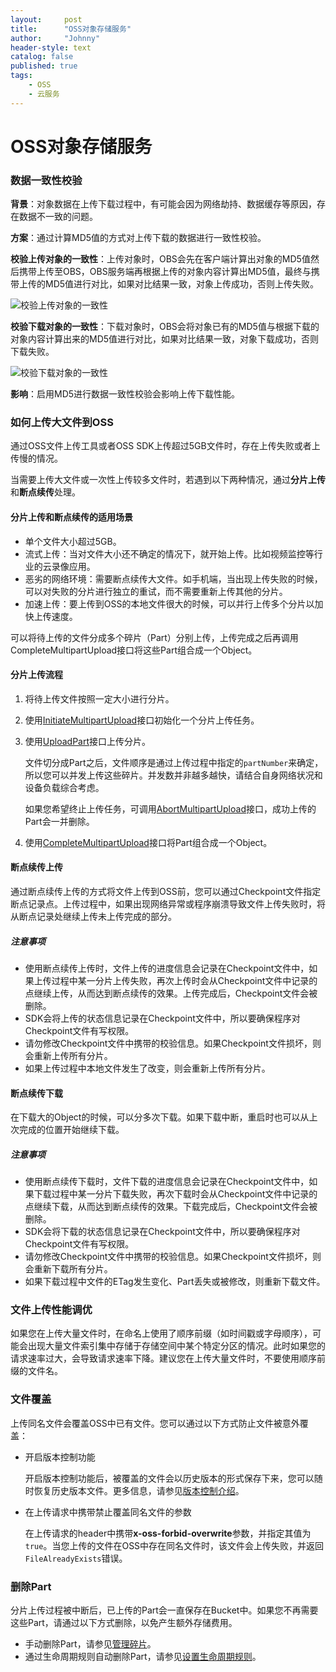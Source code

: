 ```yaml
---
layout:     post
title:      "OSS对象存储服务"
author:     "Johnny"
header-style: text
catalog: false
published: true
tags:
    - OSS
    - 云服务
---
```


# OSS对象存储服务

### **数据一致性校验**

**背景**：对象数据在上传下载过程中，有可能会因为网络劫持、数据缓存等原因，存在数据不一致的问题。

**方案**：通过计算MD5值的方式对上传下载的数据进行一致性校验。

**校验上传对象的一致性**：上传对象时，OBS会先在客户端计算出对象的MD5值然后携带上传至OBS，OBS服务端再根据上传的对象内容计算出MD5值，最终与携带上传的MD5值进行对比，如果对比结果一致，对象上传成功，否则上传失败。

![校验上传对象的一致性](https://cdn.jsdelivr.net/gh/zhongjunlee/image-store/images/%E6%A0%A1%E9%AA%8C%E4%B8%8A%E4%BC%A0%E5%AF%B9%E8%B1%A1%E7%9A%84%E4%B8%80%E8%87%B4%E6%80%A7.png)

**校验下载对象的一致性**：下载对象时，OBS会将对象已有的MD5值与根据下载的对象内容计算出来的MD5值进行对比，如果对比结果一致，对象下载成功，否则下载失败。

![校验下载对象的一致性](https://cdn.jsdelivr.net/gh/zhongjunlee/image-store/images/%E6%A0%A1%E9%AA%8C%E4%B8%8B%E8%BD%BD%E5%AF%B9%E8%B1%A1%E7%9A%84%E4%B8%80%E8%87%B4%E6%80%A7.png)

**影响**：启用MD5进行数据一致性校验会影响上传下载性能。

### 如何上传大文件到OSS

通过OSS文件上传工具或者OSS SDK上传超过5GB文件时，存在上传失败或者上传慢的情况。

当需要上传大文件或一次性上传较多文件时，若遇到以下两种情况，通过**分片上传**和**断点续传**处理。

#### 分片上传和断点续传的适用场景

- 单个文件大小超过5GB。
- 流式上传：当对文件大小还不确定的情况下，就开始上传。比如视频监控等行业的云录像应用。
- 恶劣的网络环境：需要断点续传大文件。如手机端，当出现上传失败的时候，可以对失败的分片进行独立的重试，而不需要重新上传其他的分片。
- 加速上传：要上传到OSS的本地文件很大的时候，可以并行上传多个分片以加快上传速度。

可以将待上传的文件分成多个碎片（Part）分别上传，上传完成之后再调用CompleteMultipartUpload接口将这些Part组合成一个Object。

#### 分片上传流程

1. 将待上传文件按照一定大小进行分片。

2. 使用[InitiateMultipartUpload](https://help.aliyun.com/document_detail/31992.htm#reference-zgh-cnx-wdb)接口初始化一个分片上传任务。

3. 使用[UploadPart](https://help.aliyun.com/document_detail/31993.htm#reference-pnq-2px-wdb)接口上传分片。

   文件切分成Part之后，文件顺序是通过上传过程中指定的`partNumber`来确定，所以您可以并发上传这些碎片。并发数并非越多越快，请结合自身网络状况和设备负载综合考虑。

   如果您希望终止上传任务，可调用[AbortMultipartUpload](https://help.aliyun.com/document_detail/31996.htm#reference-txp-bvx-wdb)接口，成功上传的Part会一并删除。

4. 使用[CompleteMultipartUpload](https://help.aliyun.com/document_detail/31995.htm#reference-lq1-dtx-wdb)接口将Part组合成一个Object。

#### 断点续传上传

通过断点续传上传的方式将文件上传到OSS前，您可以通过Checkpoint文件指定断点记录点。上传过程中，如果出现网络异常或程序崩溃导致文件上传失败时，将从断点记录处继续上传未上传完成的部分。

##### 注意事项

- 使用断点续传上传时，文件上传的进度信息会记录在Checkpoint文件中，如果上传过程中某一分片上传失败，再次上传时会从Checkpoint文件中记录的点继续上传，从而达到断点续传的效果。上传完成后，Checkpoint文件会被删除。
- SDK会将上传的状态信息记录在Checkpoint文件中，所以要确保程序对Checkpoint文件有写权限。
- 请勿修改Checkpoint文件中携带的校验信息。如果Checkpoint文件损坏，则会重新上传所有分片。
- 如果上传过程中本地文件发生了改变，则会重新上传所有分片。

#### 断点续传下载

在下载大的Object的时候，可以分多次下载。如果下载中断，重启时也可以从上次完成的位置开始继续下载。

##### 注意事项

- 使用断点续传下载时，文件下载的进度信息会记录在Checkpoint文件中，如果下载过程中某一分片下载失败，再次下载时会从Checkpoint文件中记录的点继续下载，从而达到断点续传的效果。下载完成后，Checkpoint文件会被删除。
- SDK会将下载的状态信息记录在Checkpoint文件中，所以要确保程序对Checkpoint文件有写权限。
- 请勿修改Checkpoint文件中携带的校验信息。如果Checkpoint文件损坏，则会重新下载所有分片。
- 如果下载过程中文件的ETag发生变化、Part丢失或被修改，则重新下载文件。

### 文件上传性能调优

如果您在上传大量文件时，在命名上使用了顺序前缀（如时间戳或字母顺序），可能会出现大量文件索引集中存储于存储空间中某个特定分区的情况。此时如果您的请求速率过大，会导致请求速率下降。建议您在上传大量文件时，不要使用顺序前缀的文件名。

### 文件覆盖

上传同名文件会覆盖OSS中已有文件。您可以通过以下方式防止文件被意外覆盖：

- 开启版本控制功能

  开启版本控制功能后，被覆盖的文件会以历史版本的形式保存下来，您可以随时恢复历史版本文件。更多信息，请参见[版本控制介绍](https://help.aliyun.com/document_detail/109695.htm#concept-jdg-4rx-bgb)。

- 在上传请求中携带禁止覆盖同名文件的参数

  在上传请求的header中携带**x-oss-forbid-overwrite**参数，并指定其值为`true`。当您上传的文件在OSS中存在同名文件时，该文件会上传失败，并返回`FileAlreadyExists`错误。

### 删除Part

分片上传过程被中断后，已上传的Part会一直保存在Bucket中。如果您不再需要这些Part，请通过以下方式删除，以免产生额外存储费用。

- 手动删除Part，请参见[管理碎片](https://help.aliyun.com/document_detail/31916.htm#concept-r3h-c1y-5db)。
- 通过生命周期规则自动删除Part，请参见[设置生命周期规则](https://help.aliyun.com/document_detail/31904.htm#concept-bmx-p2f-vdb)。